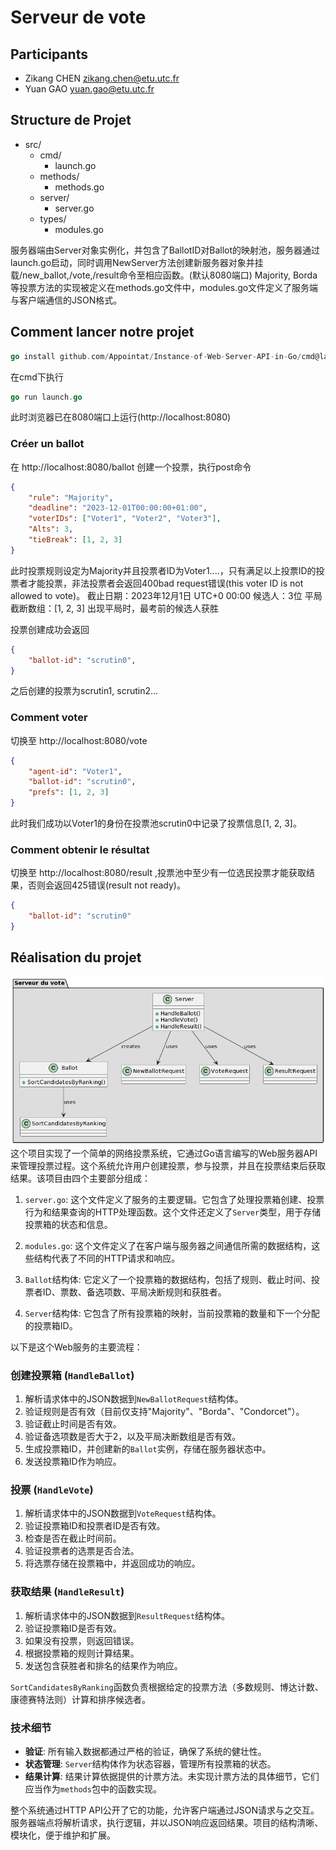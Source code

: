 # Serveur de vote
## Participants
- Zikang CHEN [zikang.chen@etu.utc.fr](mailto:zikang.chen@etu.utc.fr)
- Yuan GAO [yuan.gao@etu.utc.fr](mailto:yuan.gao@etu.utc.fr)

## Structure de Projet
- src/
  - cmd/
    - launch.go
  - methods/
    - methods.go
  - server/
    - server.go
  - types/
    - modules.go

服务器端由Server对象实例化，并包含了BallotID对Ballot的映射池，服务器通过launch.go启动，同时调用NewServer方法创建新服务器对象并挂载/new_ballot,/vote,/result命令至相应函数。(默认8080端口)
Majority, Borda等投票方法的实现被定义在methods.go文件中，modules.go文件定义了服务端与客户端通信的JSON格式。

## Comment lancer notre projet
```go
go install github.com/Appointat/Instance-of-Web-Server-API-in-Go/cmd@latest
```
在cmd下执行
```go
go run launch.go
```
此时浏览器已在8080端口上运行(http://localhost:8080)
### Créer un ballot
在 http://localhost:8080/ballot 创建一个投票，执行post命令
```json
{
    "rule": "Majority",
    "deadline": "2023-12-01T00:00:00+01:00",
    "voterIDs": ["Voter1", "Voter2", "Voter3"],
    "Alts": 3,
    "tieBreak": [1, 2, 3]
}
```
此时投票规则设定为Majority并且投票者ID为Voter1....，只有满足以上投票ID的投票者才能投票，非法投票者会返回400bad request错误(this voter ID is not allowed to vote)。
截止日期：2023年12月1日 UTC+0 00:00
候选人：3位
平局截断数组：[1, 2, 3] 出现平局时，最考前的候选人获胜

投票创建成功会返回
```json
{
    "ballot-id": "scrutin0",
}
```
之后创建的投票为scrutin1, scrutin2...
### Comment voter

切换至 http://localhost:8080/vote 

```json
{
    "agent-id": "Voter1",
    "ballot-id": "scrutin0",
    "prefs": [1, 2, 3]
}
```
此时我们成功以Voter1的身份在投票池scrutin0中记录了投票信息[1, 2, 3]。

### Comment obtenir le résultat
切换至 http://localhost:8080/result ,投票池中至少有一位选民投票才能获取结果，否则会返回425错误(result not ready)。

```json
{
    "ballot-id": "scrutin0"
}
```

## Réalisation du projet
![](image.png)
这个项目实现了一个简单的网络投票系统，它通过Go语言编写的Web服务器API来管理投票过程。这个系统允许用户创建投票，参与投票，并且在投票结束后获取结果。该项目由四个主要部分组成：

1. `server.go`: 这个文件定义了服务的主要逻辑。它包含了处理投票箱创建、投票行为和结果查询的HTTP处理函数。这个文件还定义了`Server`类型，用于存储投票箱的状态和信息。

2. `modules.go`: 这个文件定义了在客户端与服务器之间通信所需的数据结构，这些结构代表了不同的HTTP请求和响应。

3. `Ballot`结构体: 它定义了一个投票箱的数据结构，包括了规则、截止时间、投票者ID、票数、备选项数、平局决断规则和获胜者。

4. `Server`结构体: 它包含了所有投票箱的映射，当前投票箱的数量和下一个分配的投票箱ID。

以下是这个Web服务的主要流程：

### 创建投票箱 (`HandleBallot`)
1. 解析请求体中的JSON数据到`NewBallotRequest`结构体。
2. 验证规则是否有效（目前仅支持"Majority"、"Borda"、"Condorcet"）。
3. 验证截止时间是否有效。
4. 验证备选项数是否大于2，以及平局决断数组是否有效。
5. 生成投票箱ID，并创建新的`Ballot`实例，存储在服务器状态中。
6. 发送投票箱ID作为响应。

### 投票 (`HandleVote`)
1. 解析请求体中的JSON数据到`VoteRequest`结构体。
2. 验证投票箱ID和投票者ID是否有效。
3. 检查是否在截止时间前。
4. 验证投票者的选票是否合法。
5. 将选票存储在投票箱中，并返回成功的响应。

### 获取结果 (`HandleResult`)
1. 解析请求体中的JSON数据到`ResultRequest`结构体。
2. 验证投票箱ID是否有效。
3. 如果没有投票，则返回错误。
4. 根据投票箱的规则计算结果。
5. 发送包含获胜者和排名的结果作为响应。

`SortCandidatesByRanking`函数负责根据给定的投票方法（多数规则、博达计数、康德赛特法则）计算和排序候选者。

### 技术细节
- **验证**: 所有输入数据都通过严格的验证，确保了系统的健壮性。
- **状态管理**: `Server`结构体作为状态容器，管理所有投票箱的状态。
- **结果计算**: 结果计算依据提供的计票方法。未实现计票方法的具体细节，它们应当作为`methods`包中的函数实现。

整个系统通过HTTP API公开了它的功能，允许客户端通过JSON请求与之交互。服务器端点将解析请求，执行逻辑，并以JSON响应返回结果。项目的结构清晰、模块化，便于维护和扩展。